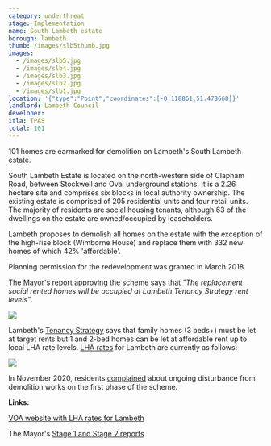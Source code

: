 ```yaml
---
category: underthreat
stage: Implementation 
name: South Lambeth estate 
borough: lambeth
thumb: /images/slb5thumb.jpg
images:
  - /images/slb5.jpg
  - /images/slb4.jpg
  - /images/slb3.jpg
  - /images/slb2.jpg
  - /images/slb1.jpg
location: '{"type":"Point","coordinates":[-0.118861,51.478668]}'
landlord: Lambeth Council
developer:
itla: TPAS
total: 101
---
```

101 homes are earmarked for demolition on Lambeth's South Lambeth estate.

South Lambeth Estate is located on the north-western side of Clapham Road, between Stockwell and Oval underground stations. It is a 2.26 hectare site and comprises six blocks in local authority ownership. The existing estate is comprised of 205 residential units and four retail units. The majority of residents are social housing tenants, although 63 of the dwellings on the estate are owned/occupied by leaseholders.

Lambeth proposes to demolish all homes on the estate with the exception of the high-rise block (Wimborne House) and replace them with 332 new homes of which 42% 'affordable'.

Planning permission for the redevelopment was granted in March 2018. 

The [Mayor's report](https://www.london.gov.uk/sites/default/files/public%3A//public%3A//PAWS/media_id_469672///south_lambeth_estate_report.pdf) approving the scheme says that _"The replacement social rented homes will be occupied at Lambeth Tenancy Strategy rent levels"_.

<img src="/images/slbrents.png" class="img-fluid rounded img-thumbnail">

Lambeth's [Tenancy Strategy](https://www.lambeth.gov.uk/sites/default/files/ho-tenancy-strategy.pdf) says that family homes (3 beds+) must be let at target rents but 1 and 2-bed homes can be let at affordable rent up to local LHA rate levels. [LHA rates](https://lha-direct.voa.gov.uk/SearchResults.aspx?LocalAuthorityId=22&LHACategory=999&Month=6&Year=2020&SearchPageParameters=true) for Lambeth are currently as follows:

<img src="/images/cressinghamlharates.png" class="img-fluid rounded img-thumbnail">

In November 2020, residents [complained](https://www.wandsworthguardian.co.uk/news/19119129.south-lambeth-estate-residents-suffering-constant-works/) about ongoing disturbance from demolition works on the first phase of the scheme.

__Links:__

[VOA website with LHA rates for Lambeth](https://lha-direct.voa.gov.uk/SearchResults.aspx?LocalAuthorityId=22&LHACategory=999&Month=6&Year=2020&SearchPageParameters=true)

The Mayor's [Stage 1 and Stage 2 reports](https://www.london.gov.uk/sites/default/files/public%3A//public%3A//PAWS/media_id_469672///south_lambeth_estate_report.pdf)



